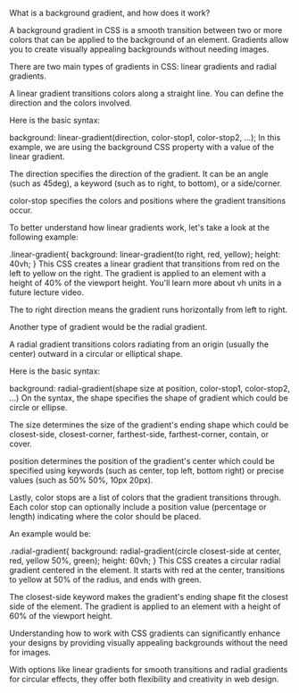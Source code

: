 <!-- @format -->

What is a background gradient, and how does it work?

A background gradient in CSS is a smooth transition between two or more colors that can be applied to the background of an element. Gradients allow you to create visually appealing backgrounds without needing images.

There are two main types of gradients in CSS: linear gradients and radial gradients.

A linear gradient transitions colors along a straight line. You can define the direction and the colors involved.

Here is the basic syntax:

background: linear-gradient(direction, color-stop1, color-stop2, ...);
In this example, we are using the background CSS property with a value of the linear gradient.

The direction specifies the direction of the gradient. It can be an angle (such as 45deg), a keyword (such as to right, to bottom), or a side/corner.

color-stop specifies the colors and positions where the gradient transitions occur.

To better understand how linear gradients work, let's take a look at the following example:

.linear-gradient{
background: linear-gradient(to right, red, yellow);
height: 40vh;
}
This CSS creates a linear gradient that transitions from red on the left to yellow on the right. The gradient is applied to an element with a height of 40% of the viewport height. You'll learn more about vh units in a future lecture video.

The to right direction means the gradient runs horizontally from left to right.

Another type of gradient would be the radial gradient.

A radial gradient transitions colors radiating from an origin (usually the center) outward in a circular or elliptical shape.

Here is the basic syntax:

background: radial-gradient(shape size at position, color-stop1, color-stop2, ...)
On the syntax, the shape specifies the shape of gradient which could be circle or ellipse.

The size determines the size of the gradient's ending shape which could be closest-side, closest-corner, farthest-side, farthest-corner, contain, or cover.

position determines the position of the gradient's center which could be specified using keywords (such as center, top left, bottom right) or precise values (such as 50% 50%, 10px 20px).

Lastly, color stops are a list of colors that the gradient transitions through. Each color stop can optionally include a position value (percentage or length) indicating where the color should be placed.

An example would be:

.radial-gradient{
background: radial-gradient(circle closest-side at center, red, yellow 50%, green);
height: 60vh;
}
This CSS creates a circular radial gradient centered in the element. It starts with red at the center, transitions to yellow at 50% of the radius, and ends with green.

The closest-side keyword makes the gradient's ending shape fit the closest side of the element. The gradient is applied to an element with a height of 60% of the viewport height.

Understanding how to work with CSS gradients can significantly enhance your designs by providing visually appealing backgrounds without the need for images.

With options like linear gradients for smooth transitions and radial gradients for circular effects, they offer both flexibility and creativity in web design.
